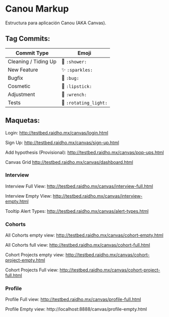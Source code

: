 # Canou Markup

Estructura para aplicación Canou (AKA Canvas).

## Tag Commits:

Commit Type | Emoji
----------  | -------------
Cleaning / Tiding Up | :shower: `:shower:`
New Feature | :sparkles: `:sparkles:`
Bugfix | :bug: `:bug:`
Cosmetic | :lipstick: `:lipstick:`
Adjustment | :wrench: `:wrench:`
Tests | :rotating_light: `:rotating_light:`

## Maquetas:

Login: http://testbed.raidho.mx/canvas/login.html

Sign Up: http://testbed.raidho.mx/canvas/sign-up.html

Add hypothesis (Provisional): http://testbed.raidho.mx/canvas/pop-ups.html

Canvas Grid http://testbed.raidho.mx/canvas/dashboard.html

### Interview
Interview Full View: http://testbed.raidho.mx/canvas/interview-full.html

Interview Empty View: http://testbed.raidho.mx/canvas/interview-empty.html

Tooltip Alert Types: http://testbed.raidho.mx/canvas/alert-types.html

### Cohorts
All Cohorts empty view: http://testbed.raidho.mx/canvas/cohort-empty.html

All Cohorts full view: http://testbed.raidho.mx/canvas/cohort-full.html

Cohort Projects empty view: http://testbed.raidho.mx/canvas/cohort-project-empty.html

Cohort Projects Full view: http://testbed.raidho.mx/canvas/cohort-project-full.html

### Profile

Profile Full view: http://testbed.raidho.mx/canvas/profile-full.html

Profile Empty view: http://localhost:8888/canvas/profile-empty.html
